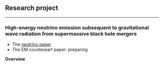## Research project
<hr>

### High-energy neutrino emission subsequent to gravitational wave radiation from supermassive black hole mergers
* The [neutrino paper](https://arxiv.org/abs/2008.05616)
* The EM counterpart paper: preparing

**Overview**
